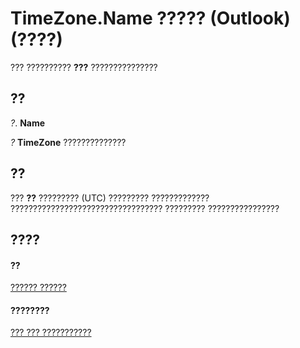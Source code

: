 
# TimeZone.Name ????? (Outlook)(????)

??? ?????????? **???** ???????????????


## ??

 _?_. **Name**

 _?_ **TimeZone** ??????????????


## ??

??? **??** ????????? (UTC) ????????? ????????????? ?????????????????????????????????? ????????? ????????????????


## ????


#### ??


[?????? ??????](b27da70d-e545-cc13-9529-cfd327ab7a7c.md)
#### ????????


[??? ??? ???????????](http://msdn.microsoft.com/library/2d6dc563-52f4-5707-b84d-a9c897eb2cda%28Office.15%29.aspx)